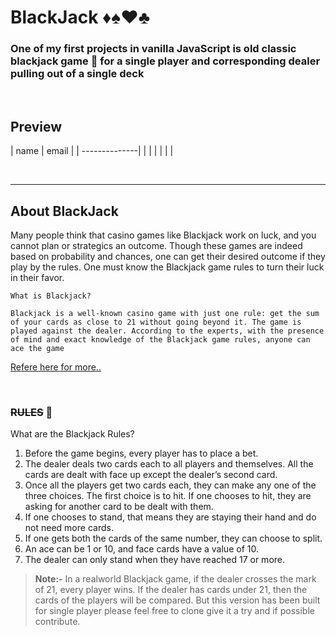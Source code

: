 # **BlackJack** ♦♠♥♣

### One of my first projects in vanilla JavaScript is old classic blackjack game 🎰 for a single player and corresponding dealer pulling out of a single deck
<br>

## Preview

| name  | email |
| --------------|
|       |       |
|       |       |


<br>

- - -

## About BlackJack
Many people think that casino games like Blackjack work on luck, and you cannot plan or strategics an outcome. Though these games are indeed based on probability and chances, one can get their desired outcome if they play by the rules. One must know the Blackjack game rules to turn their luck in their favor.
<br>

```
What is Blackjack?

Blackjack is a well-known casino game with just one rule: get the sum of your cards as close to 21 without going beyond it. The game is played against the dealer. According to the experts, with the presence of mind and exact knowledge of the Blackjack game rules, anyone can ace the game 
```
[Refere here for more..](https://bicyclecards.com/article/the-beginning-of-blackjack/ "More info on BlackJack")

<br>

### **~~RULES~~** 🧾

What are the Blackjack Rules?

1) Before the game begins, every player has to place a bet.
2) The dealer deals two cards each to all players and themselves. All the cards are dealt with face up except the dealer’s second card.
3) Once all the players get two cards each, they can make any one of the three choices. The first choice is to hit. If one chooses to hit, they are asking for another card to be dealt with them.
4) If one chooses to stand, that means they are staying their hand and do not need more cards.
5) If one gets both the cards of the same number, they can choose to split.
6) An ace can be 1 or 10, and face cards have a value of 10.
7) The dealer can only stand when they have reached 17 or more.


> **Note:-** In a realworld Blackjack game, if the dealer crosses the mark of 21, every player wins. If the dealer has cards under 21, then the cards of the players will be compared. But this version has been built for single player please feel free to clone give it a try and if possible contribute.